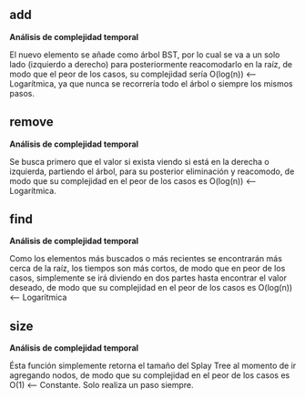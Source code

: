 ## add
**Análisis de complejidad temporal**

El nuevo elemento se añade como árbol BST, por lo cual se va a un solo lado (izquierdo a derecho) para posteriormente reacomodarlo en la raíz, de modo que el peor de los casos, su complejidad sería O(log(n)) <-- Logarítmica, ya que nunca se recorrería todo el árbol o siempre los mismos pasos.

## remove

**Análisis de complejidad temporal**

Se busca primero que el valor si exista viendo si está en la derecha o izquierda, partiendo el árbol, para su posterior eliminación y reacomodo, de modo que su complejidad en el peor de los casos es O(log(n)) <-- Logarítmica.

## find

**Análisis de complejidad temporal**

Como los elementos más buscados o más recientes se encontrarán más cerca de la raíz, los tiempos son más cortos, de modo que en peor de los casos, simplemente se irá diviendo en dos partes hasta encontrar el valor deseado, de modo que su complejidad en el peor de los casos es O(log(n)) <-- Logarítmica
## size

**Análisis de complejidad temporal**

Ésta función simplemente retorna el tamaño del Splay Tree al momento de ir agregando nodos, de modo que su complejidad en el peor de los casos es O(1) <-- Constante.
Solo realiza un paso siempre.
